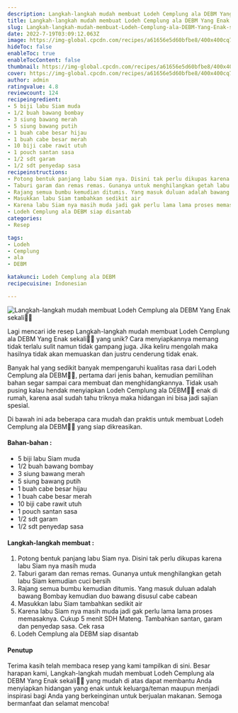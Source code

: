 ```yaml
---
description: Langkah-langkah mudah membuat Lodeh Cemplung ala DEBM Yang Enak sekali"
title: Langkah-langkah mudah membuat Lodeh Cemplung ala DEBM Yang Enak sekali
slug: Langkah-langkah-mudah-membuat-Lodeh-Cemplung-ala-DEBM-Yang-Enak-sekali
date: 2022-7-19T03:09:12.063Z
image: https://img-global.cpcdn.com/recipes/a61656e5d60bfbe8/400x400cq70/photo.jpg
hideToc: false
enableToc: true
enableTocContent: false
thumbnail: https://img-global.cpcdn.com/recipes/a61656e5d60bfbe8/400x400cq70/photo.jpg
cover: https://img-global.cpcdn.com/recipes/a61656e5d60bfbe8/400x400cq70/photo.jpg
author: admin
ratingvalue: 4.8
reviewcount: 124
recipeingredient:
- 5 biji labu Siam muda
- 1/2 buah bawang bombay
- 3 siung bawang merah
- 5 siung bawang putih
- 1 buah cabe besar hijau
- 1 buah cabe besar merah
- 10 biji cabe rawit utuh
- 1 pouch santan sasa
- 1/2 sdt garam
- 1/2 sdt penyedap sasa
recipeinstructions:
- Potong bentuk panjang labu Siam nya. Disini tak perlu dikupas karena labu Siam nya masih muda
- Taburi garam dan remas remas. Gunanya untuk menghilangkan getah labu Siam kemudian cuci bersih
- Rajang semua bumbu kemudian ditumis. Yang masuk duluan adalah bawang Bombay kemudian duo bawang disusul cabe cabean
- Masukkan labu Siam tambahkan sedikit air
- Karena labu Siam nya masih muda jadi gak perlu lama lama proses memasaknya. Cukup 5 menit SDH Mateng. Tambahkan santan, garam dan penyedap sasa. Cek rasa
- Lodeh Cemplung ala DEBM siap disantab
categories:
- Resep

tags:
- Lodeh
- Cemplung
- ala
- DEBM

katakunci: Lodeh Cemplung ala DEBM
recipecuisine: Indonesian

---
```


![Langkah-langkah mudah membuat Lodeh Cemplung ala DEBM Yang Enak sekali👩‍🍳](https://img-global.cpcdn.com/recipes/a61656e5d60bfbe8/400x400cq70/photo.jpg)

Lagi mencari ide resep Langkah-langkah mudah membuat Lodeh Cemplung ala DEBM Yang Enak sekali👩‍🍳 yang unik? Cara menyiapkannya memang tidak terlalu sulit namun tidak gampang juga. Jika keliru mengolah maka hasilnya tidak akan memuaskan dan justru cenderung tidak enak.

Banyak hal yang sedikit banyak mempengaruhi kualitas rasa dari Lodeh Cemplung ala DEBM👩‍🍳, pertama dari jenis bahan, kemudian pemilihan bahan segar sampai cara membuat dan menghidangkannya. Tidak usah pusing kalau hendak menyiapkan Lodeh Cemplung ala DEBM👩‍🍳 enak di rumah, karena asal sudah tahu triknya maka hidangan ini bisa jadi sajian spesial.

Di bawah ini ada beberapa cara mudah dan praktis untuk membuat Lodeh Cemplung ala DEBM👩‍🍳 yang siap dikreasikan.

<!--inarticleads1-->

#### Bahan-bahan :

- 5 biji labu Siam muda
- 1/2 buah bawang bombay
- 3 siung bawang merah
- 5 siung bawang putih
- 1 buah cabe besar hijau
- 1 buah cabe besar merah
- 10 biji cabe rawit utuh
- 1 pouch santan sasa
- 1/2 sdt garam
- 1/2 sdt penyedap sasa

<!--inarticleads2-->

#### Langkah-langkah membuat :

1. Potong bentuk panjang labu Siam nya. Disini tak perlu dikupas karena labu Siam nya masih muda
1. Taburi garam dan remas remas. Gunanya untuk menghilangkan getah labu Siam kemudian cuci bersih
1. Rajang semua bumbu kemudian ditumis. Yang masuk duluan adalah bawang Bombay kemudian duo bawang disusul cabe cabean
1. Masukkan labu Siam tambahkan sedikit air
1. Karena labu Siam nya masih muda jadi gak perlu lama lama proses memasaknya. Cukup 5 menit SDH Mateng. Tambahkan santan, garam dan penyedap sasa. Cek rasa
1. Lodeh Cemplung ala DEBM siap disantab

#### Penutup

Terima kasih telah membaca resep yang kami tampilkan di sini. Besar harapan kami, Langkah-langkah mudah membuat Lodeh Cemplung ala DEBM Yang Enak sekali👩‍🍳 yang mudah di atas dapat membantu Anda menyiapkan hidangan yang enak untuk keluarga/teman maupun menjadi inspirasi bagi Anda yang berkeinginan untuk berjualan makanan. Semoga bermanfaat dan selamat mencoba!